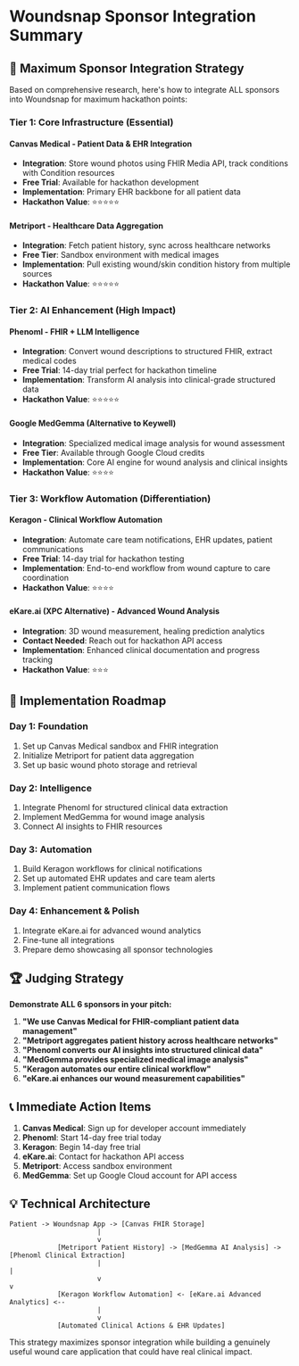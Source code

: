 # Woundsnap Sponsor Integration Summary

## 🎯 Maximum Sponsor Integration Strategy

Based on comprehensive research, here's how to integrate ALL sponsors into Woundsnap for maximum hackathon points:

### **Tier 1: Core Infrastructure (Essential)**

#### **Canvas Medical** - Patient Data & EHR Integration
- **Integration**: Store wound photos using FHIR Media API, track conditions with Condition resources
- **Free Trial**: Available for hackathon development
- **Implementation**: Primary EHR backbone for all patient data
- **Hackathon Value**: ⭐⭐⭐⭐⭐

#### **Metriport** - Healthcare Data Aggregation
- **Integration**: Fetch patient history, sync across healthcare networks
- **Free Tier**: Sandbox environment with medical images
- **Implementation**: Pull existing wound/skin condition history from multiple sources
- **Hackathon Value**: ⭐⭐⭐⭐⭐

### **Tier 2: AI Enhancement (High Impact)**

#### **Phenoml** - FHIR + LLM Intelligence
- **Integration**: Convert wound descriptions to structured FHIR, extract medical codes
- **Free Trial**: 14-day trial perfect for hackathon timeline
- **Implementation**: Transform AI analysis into clinical-grade structured data
- **Hackathon Value**: ⭐⭐⭐⭐⭐

#### **Google MedGemma** (Alternative to Keywell)
- **Integration**: Specialized medical image analysis for wound assessment
- **Free Tier**: Available through Google Cloud credits
- **Implementation**: Core AI engine for wound analysis and clinical insights
- **Hackathon Value**: ⭐⭐⭐⭐

### **Tier 3: Workflow Automation (Differentiation)**

#### **Keragon** - Clinical Workflow Automation
- **Integration**: Automate care team notifications, EHR updates, patient communications
- **Free Trial**: 14-day trial for hackathon testing
- **Implementation**: End-to-end workflow from wound capture to care coordination
- **Hackathon Value**: ⭐⭐⭐⭐

#### **eKare.ai** (XPC Alternative) - Advanced Wound Analysis
- **Integration**: 3D wound measurement, healing prediction analytics
- **Contact Needed**: Reach out for hackathon API access
- **Implementation**: Enhanced clinical documentation and progress tracking
- **Hackathon Value**: ⭐⭐⭐

## 🚀 Implementation Roadmap

### **Day 1: Foundation**
1. Set up Canvas Medical sandbox and FHIR integration
2. Initialize Metriport for patient data aggregation
3. Set up basic wound photo storage and retrieval

### **Day 2: Intelligence**
1. Integrate Phenoml for structured clinical data extraction
2. Implement MedGemma for wound image analysis
3. Connect AI insights to FHIR resources

### **Day 3: Automation**
1. Build Keragon workflows for clinical notifications
2. Set up automated EHR updates and care team alerts
3. Implement patient communication flows

### **Day 4: Enhancement & Polish**
1. Integrate eKare.ai for advanced wound analytics
2. Fine-tune all integrations
3. Prepare demo showcasing all sponsor technologies

## 🏆 Judging Strategy

**Demonstrate ALL 6 sponsors in your pitch:**

1. **"We use Canvas Medical for FHIR-compliant patient data management"**
2. **"Metriport aggregates patient history across healthcare networks"**
3. **"Phenoml converts our AI insights into structured clinical data"**
4. **"MedGemma provides specialized medical image analysis"**
5. **"Keragon automates our entire clinical workflow"**
6. **"eKare.ai enhances our wound measurement capabilities"**

## 📞 Immediate Action Items

1. **Canvas Medical**: Sign up for developer account immediately
2. **Phenoml**: Start 14-day free trial today
3. **Keragon**: Begin 14-day free trial
4. **eKare.ai**: Contact for hackathon API access
5. **Metriport**: Access sandbox environment
6. **MedGemma**: Set up Google Cloud account for API access

## 💡 Technical Architecture

```
Patient -> Woundsnap App -> [Canvas FHIR Storage]
                      |
                      v
            [Metriport Patient History] -> [MedGemma AI Analysis] -> [Phenoml Clinical Extraction]
                      |                                                       |
                      v                                                       v
            [Keragon Workflow Automation] <- [eKare.ai Advanced Analytics] <--
                      |
                      v
            [Automated Clinical Actions & EHR Updates]
```

This strategy maximizes sponsor integration while building a genuinely useful wound care application that could have real clinical impact.

